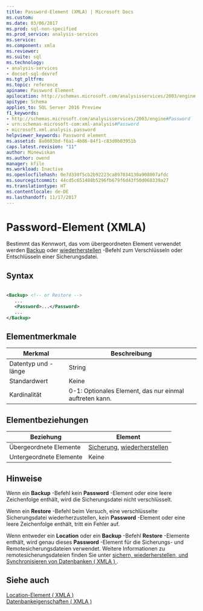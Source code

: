 ```yaml
---
title: Password-Element (XMLA) | Microsoft Docs
ms.custom: 
ms.date: 03/06/2017
ms.prod: sql-non-specified
ms.prod_service: analysis-services
ms.service: 
ms.component: xmla
ms.reviewer: 
ms.suite: sql
ms.technology:
- analysis-services
- docset-sql-devref
ms.tgt_pltfrm: 
ms.topic: reference
apiname: Password Element
apilocation: http://schemas.microsoft.com/analysisservices/2003/engine
apitype: Schema
applies_to: SQL Server 2016 Preview
f1_keywords:
- http://schemas.microsoft.com/analysisservices/2003/engine#Password
- urn:schemas-microsoft-com:xml-analysis#Password
- microsoft.xml.analysis.password
helpviewer_keywords: Password element
ms.assetid: 8a0603bd-f6a1-4b86-84f1-c83d0b03951b
caps.latest.revision: "11"
author: Minewiskan
ms.author: owend
manager: kfile
ms.workload: Inactive
ms.openlocfilehash: 0e7d330f5cb2b92223ca897034130a908007afdc
ms.sourcegitcommit: 44cd5c651488b5296fb679f6d43f50d068339a27
ms.translationtype: HT
ms.contentlocale: de-DE
ms.lasthandoff: 11/17/2017
---
```

# <a name="password-element-xmla"></a>Password-Element (XMLA)
  Bestimmt das Kennwort, das vom übergeordneten Element verwendet werden [Backup](../../../analysis-services/xmla/xml-elements-commands/backup-element-xmla.md) oder [wiederherstellen](../../../analysis-services/xmla/xml-elements-commands/restore-element-xmla.md) -Befehl zum Verschlüsseln oder Entschlüsseln einer Sicherungsdatei.  
  
## <a name="syntax"></a>Syntax  
  
```xml  
  
<Backup> <!-- or Restore -->  
   ...  
   <Password>...</Password>  
   ...  
</Backup>  
```  
  
## <a name="element-characteristics"></a>Elementmerkmale  
  
|Merkmal|Beschreibung|  
|--------------------|-----------------|  
|Datentyp und -länge|String|  
|Standardwert|Keine|  
|Kardinalität|0-1: Optionales Element, das nur einmal auftreten kann.|  
  
## <a name="element-relationships"></a>Elementbeziehungen  
  
|Beziehung|Element|  
|------------------|-------------|  
|Übergeordnete Elemente|[Sicherung](../../../analysis-services/xmla/xml-elements-commands/backup-element-xmla.md), [wiederherstellen](../../../analysis-services/xmla/xml-elements-commands/restore-element-xmla.md)|  
|Untergeordnete Elemente|Keine|  
  
## <a name="remarks"></a>Hinweise  
 Wenn ein **Backup** -Befehl kein **Password** -Element oder eine leere Zeichenfolge enthält, wird die Sicherungsdatei nicht verschlüsselt.  
  
 Wenn ein **Restore** -Befehl beim Versuch, eine verschlüsselte Sicherungsdatei wiederherzustellen, kein **Password** -Element oder eine leere Zeichenfolge enthält, tritt ein Fehler auf.  
  
 Wenn entweder ein **Location** oder ein **Backup** -Befehl **Restore** -Elemente enthält, wird genau dieses **Password** -Element für die Sicherungs- und Remotesicherungsdateien verwendet. Weitere Informationen zu remotesicherungsdateien finden Sie unter [sichern, wiederherstellen, und Synchronisieren von Datenbanken &#40; XMLA &#41; ](../../../analysis-services/multidimensional-models-scripting-language-assl-xmla/backing-up-restoring-and-synchronizing-databases-xmla.md).  
  
## <a name="see-also"></a>Siehe auch  
 [Location-Element &#40; XMLA &#41;](../../../analysis-services/xmla/xml-elements-properties/location-element-xmla.md)   
 [Datenbankeigenschaften &#40; XMLA &#41;](../../../analysis-services/xmla/xml-elements-properties/xml-elements-properties.md)  
  
  
